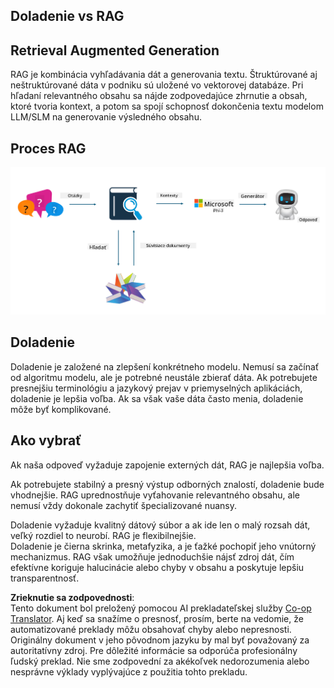 <!--
CO_OP_TRANSLATOR_METADATA:
{
  "original_hash": "e4e010400c2918557b36bb932a14004c",
  "translation_date": "2025-05-09T22:17:11+00:00",
  "source_file": "md/03.FineTuning/FineTuning_vs_RAG.md",
  "language_code": "sk"
}
-->
## Doladenie vs RAG

## Retrieval Augmented Generation

RAG je kombinácia vyhľadávania dát a generovania textu. Štruktúrované aj neštruktúrované dáta v podniku sú uložené vo vektorovej databáze. Pri hľadaní relevantného obsahu sa nájde zodpovedajúce zhrnutie a obsah, ktoré tvoria kontext, a potom sa spojí schopnosť dokončenia textu modelom LLM/SLM na generovanie výsledného obsahu.

## Proces RAG
![FinetuningvsRAG](../../../../translated_images/rag.36e7cb856f120334d577fde60c6a5d7c5eecae255dac387669303d30b4b3efa4.sk.png)

## Doladenie
Doladenie je založené na zlepšení konkrétneho modelu. Nemusí sa začínať od algoritmu modelu, ale je potrebné neustále zbierať dáta. Ak potrebujete presnejšiu terminológiu a jazykový prejav v priemyselných aplikáciách, doladenie je lepšia voľba. Ak sa však vaše dáta často menia, doladenie môže byť komplikované.

## Ako vybrať
Ak naša odpoveď vyžaduje zapojenie externých dát, RAG je najlepšia voľba.

Ak potrebujete stabilný a presný výstup odborných znalostí, doladenie bude vhodnejšie. RAG uprednostňuje vyťahovanie relevantného obsahu, ale nemusí vždy dokonale zachytiť špecializované nuansy.

Doladenie vyžaduje kvalitný dátový súbor a ak ide len o malý rozsah dát, veľký rozdiel to neurobí. RAG je flexibilnejšie.  
Doladenie je čierna skrinka, metafyzika, a je ťažké pochopiť jeho vnútorný mechanizmus. RAG však umožňuje jednoduchšie nájsť zdroj dát, čím efektívne koriguje halucinácie alebo chyby v obsahu a poskytuje lepšiu transparentnosť.

**Zrieknutie sa zodpovednosti**:  
Tento dokument bol preložený pomocou AI prekladateľskej služby [Co-op Translator](https://github.com/Azure/co-op-translator). Aj keď sa snažíme o presnosť, prosím, berte na vedomie, že automatizované preklady môžu obsahovať chyby alebo nepresnosti. Originálny dokument v jeho pôvodnom jazyku by mal byť považovaný za autoritatívny zdroj. Pre dôležité informácie sa odporúča profesionálny ľudský preklad. Nie sme zodpovední za akékoľvek nedorozumenia alebo nesprávne výklady vyplývajúce z použitia tohto prekladu.